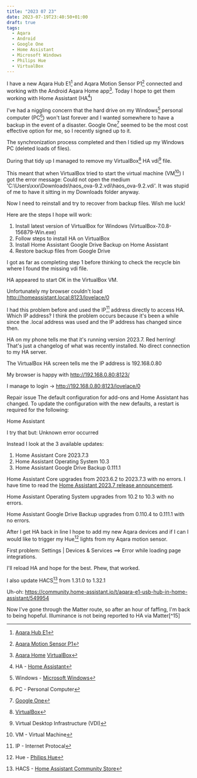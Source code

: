 ```yaml
---
title: "2023 07 23"
date: 2023-07-19T23:40:50+01:00
draft: true
tags:
  - Aqara
  - Android
  - Google One
  - Home Assistant
  - Microsoft Windows
  - Philips Hue
  - VirtualBox
---
```

I have a new Aqara Hub E1[^1] and Aqara Motion Sensor P1[^2] connected and working with the Android Aqara Home app[^3]. Today I hope to get them working with Home Assistant (HA[^4])

I've had a niggling concern that the hard drive on my Windows[^5] personal computer (PC[^6]) won't last forever and I wanted somewhere to have a backup in the event of a disaster. Google One[^7] seemed to be the most cost effective option for me, so I recently signed up to it.

The synchronization process completed and then I tidied up my Windows PC (deleted loads of files).

During that tidy up I managed to remove my VirtualBox[^8] HA vdi[^9] file.

This meant that when VirtualBox tried to start the virtual machine (VM[^10]) I got the error message: Could not open the medium 'C:\Users\xxx\Downloads\haos_ova-9.2.vdi\haos_ova-9.2.vdi'. It was stupid of me to have it sitting in my Downloads folder anyway.

Now I need to reinstall and try to recover from backup files. Wish me luck!

Here are the steps I hope will work:

1. Install latest version of VirtualBox for Windows (VirtualBox-7.0.8-156879-Win.exe)
2. Follow steps to install HA on VirtualBox
3. Install Home Assistant Google Drive Backup on Home Assistant
4. Restore backup files from Google Drive

I got as far as completing step 1 before thinking to check the recycle bin where I found the missing vdi file.

HA appeared to start OK in the VirtualBox VM.

Unfortunately my browser couldn't load http://homeassistant.local:8123/lovelace/0

I had this problem before and used the IP[^11] address directly to access HA. Which IP address?
I think the problem occurs because it's been a while since the .local address was used and the IP address has changed since then.

HA on my phone tells me that it's running version 2023.7. Red herring! That's just a changelog of what was recently installed. No direct connection to my HA server.

The VirtualBox HA screen tells me the IP address is 192.168.0.80

My browser is happy with http://192.168.0.80:8123/

I manage to login -> http://192.168.0.80:8123/lovelace/0

Repair issue
The default configuration for add-ons and Home Assistant has changed. To update the configuration with the new defaults, a restart is required for the following:

Home Assistant

I try that but: Unknown error occurred

Instead I look at the 3 available updates:

1. Home Assistant Core 2023.7.3
2. Home Assistant Operating System 10.3
3. Home Assistant Google Drive Backup 0.111.1

Home Assistant Core upgrades from 2023.6.2 to 2023.7.3 with no errors. I have time to read the [Home Assistant 2023.7 release announcement](https://www.home-assistant.io/blog/2023/07/05/release-20237/).

Home Assistant Operating System upgrades from 10.2 to 10.3 with no errors. 

Home Assistant Google Drive Backup upgrades from 0.110.4 to 0.111.1 with no errors.

After I get HA back in line I hope to add my new Aqara devices and if I can I would like to trigger my Hue[^12] lights from my Aqara motion sensor.

First problem: Settings | Devices & Services ==> Error while loading page integrations.

I'll reload HA and hope for the best. Phew, that worked.

I also update HACS[^13] from 1.31.0 to 1.32.1

Uh-oh: https://community.home-assistant.io/t/aqara-e1-usb-hub-in-home-assistant/549954

Now I've gone through the Matter route, so after an hour of faffing, I'm back to being hopeful. Illuminance is not being reported to HA via Matter[^15]

[^1]: [Aqara Hub E1](https://www.aqara.com/us/product/hub-e1)
[^2]: [Aqara Motion Sensor P1](https://www.aqara.com/en/product/motion-sensor-p1)
[^3]: [Aqara Home](https://play.google.com/store/apps/details?id=com.lumiunited.aqarahome.play)
[VirtualBox](https://virtualbox.org)
[^4]: HA - [Home Assistant](https://www.home-assistant.io/)
[^5]: Windows - [Microsoft Windows](https://www.microsoft.com/en-gb/windows)
[^6]: PC - Personal Computer
[^7]: [Google One](https://one.google.com)
[^8]: [VirtualBox](https://virtualbox.org)
[^9]: Virtual Desktop Infrastructure (VDI)
[^10]: VM - Virtual Machine
[^11]: IP - Internet Protocal
[^12]: Hue - [Philips Hue](https://www.philips-hue.com/en-gb)
[^13]: HACS - [Home Assistant Community Store](https://hacs.xyz/)